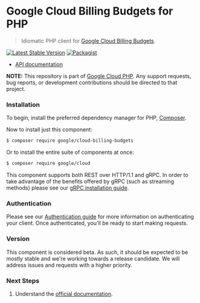 # Google Cloud Billing Budgets for PHP

> Idiomatic PHP client for [Google Cloud Billing Budgets](https://cloud.google.com/billing).

[![Latest Stable Version](https://poser.pugx.org/google/cloud-billing-budgets/v/stable)](https://packagist.org/packages/google/cloud-billing-budgets) [![Packagist](https://img.shields.io/packagist/dm/google/cloud-billing-budgets.svg)](https://packagist.org/packages/google/cloud-billing-budgets)

* [API documentation](http://googleapis.github.io/google-cloud-php/#/docs/cloud-billing-budgets/latest/billingbudgets/readme)

**NOTE:** This repository is part of [Google Cloud PHP](https://github.com/googleapis/google-cloud-php). Any
support requests, bug reports, or development contributions should be directed to
that project.

### Installation

To begin, install the preferred dependency manager for PHP, [Composer](https://getcomposer.org/).

Now to install just this component:

```sh
$ composer require google/cloud-billing-budgets
```

Or to install the entire suite of components at once:

```sh
$ composer require google/cloud
```

This component supports both REST over HTTP/1.1 and gRPC. In order to take advantage of the benefits offered by gRPC (such as streaming methods)
please see our [gRPC installation guide](https://cloud.google.com/php/grpc).

### Authentication

Please see our [Authentication guide](https://github.com/googleapis/google-cloud-php/blob/main/AUTHENTICATION.md) for more information
on authenticating your client. Once authenticated, you'll be ready to start making requests.


### Version

This component is considered beta. As such, it should be expected to be mostly
stable and we're working towards a release candidate. We will address issues
and requests with a higher priority.

### Next Steps

1. Understand the [official documentation](https://cloud.google.com/billing/docs).
